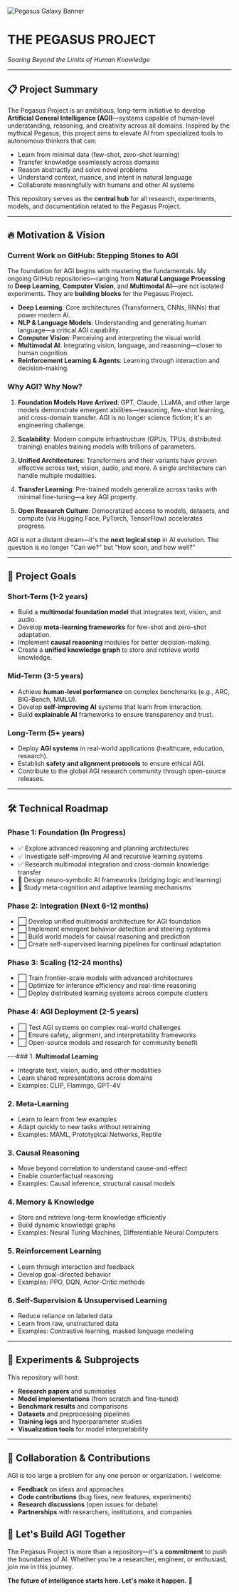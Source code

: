 ![Pegasus Galaxy Banner](https://upload.wikimedia.org/wikipedia/commons/thumb/6/68/Pillars_of_creation_2014_HST_WFC3-UVIS_full-res_denoised.jpg/1200px-Pillars_of_creation_2014_HST_WFC3-UVIS_full-res_denoised.jpg)

# THE PEGASUS PROJECT
*Soaring Beyond the Limits of Human Knowledge*

---

## 📋 Project Summary

The Pegasus Project is an ambitious, long-term initiative to develop **Artificial General Intelligence (AGI)**—systems capable of human-level understanding, reasoning, and creativity across all domains. Inspired by the mythical Pegasus, this project aims to elevate AI from specialized tools to autonomous thinkers that can:

- Learn from minimal data (few-shot, zero-shot learning)
- Transfer knowledge seamlessly across domains
- Reason abstractly and solve novel problems
- Understand context, nuance, and intent in natural language
- Collaborate meaningfully with humans and other AI systems

This repository serves as the **central hub** for all research, experiments, models, and documentation related to the Pegasus Project.

---

## 🔥 Motivation & Vision

### Current Work on GitHub: Stepping Stones to AGI

The foundation for AGI begins with mastering the fundamentals. My ongoing GitHub repositories—ranging from **Natural Language Processing** to **Deep Learning**, **Computer Vision**, and **Multimodal AI**—are not isolated experiments. They are **building blocks** for the Pegasus Project.

- **Deep Learning**: Core architectures (Transformers, CNNs, RNNs) that power modern AI.
- **NLP & Language Models**: Understanding and generating human language—a critical AGI capability.
- **Computer Vision**: Perceiving and interpreting the visual world.
- **Multimodal AI**: Integrating vision, language, and reasoning—closer to human cognition.
- **Reinforcement Learning & Agents**: Learning through interaction and decision-making.

### Why AGI? Why Now?

1. **Foundation Models Have Arrived**: GPT, Claude, LLaMA, and other large models demonstrate emergent abilities—reasoning, few-shot learning, and cross-domain transfer. AGI is no longer science fiction; it's an engineering challenge.

2. **Scalability**: Modern compute infrastructure (GPUs, TPUs, distributed training) enables training models with trillions of parameters.

3. **Unified Architectures**: Transformers and their variants have proven effective across text, vision, audio, and more. A single architecture can handle multiple modalities.

4. **Transfer Learning**: Pre-trained models generalize across tasks with minimal fine-tuning—a key AGI property.

5. **Open Research Culture**: Democratized access to models, datasets, and compute (via Hugging Face, PyTorch, TensorFlow) accelerates progress.

AGI is not a distant dream—it's the **next logical step** in AI evolution. The question is no longer "Can we?" but "How soon, and how well?"

---

## 🎯 Project Goals

### Short-Term (1-2 years)
- Build a **multimodal foundation model** that integrates text, vision, and audio.
- Develop **meta-learning frameworks** for few-shot and zero-shot adaptation.
- Implement **causal reasoning** modules for better decision-making.
- Create a **unified knowledge graph** to store and retrieve world knowledge.

### Mid-Term (3-5 years)
- Achieve **human-level performance** on complex benchmarks (e.g., ARC, BIG-Bench, MMLU).
- Develop **self-improving AI** systems that learn from interaction.
- Build **explainable AI** frameworks to ensure transparency and trust.

### Long-Term (5+ years)
- Deploy **AGI systems** in real-world applications (healthcare, education, research).
- Establish **safety and alignment protocols** to ensure ethical AGI.
- Contribute to the global AGI research community through open-source releases.

---

## 🛠 Technical Roadmap

### Phase 1: Foundation (In Progress)

- ✅ Explore advanced reasoning and planning architectures
- ✅ Investigate self-improving AI and recursive learning systems
- ✅ Research multimodal integration and cross-domain knowledge transfer
- 🔲 Design neuro-symbolic AI frameworks (bridging logic and learning)
- 🔲 Study meta-cognition and adaptive learning mechanisms

### Phase 2: Integration (Next 6-12 months)

- ⬜ Develop unified multimodal architecture for AGI foundation
- ⬜ Implement emergent behavior detection and steering systems
- ⬜ Build world models for causal reasoning and prediction
- ⬜ Create self-supervised learning pipelines for continual adaptation

### Phase 3: Scaling (12-24 months)

- ⬜ Train frontier-scale models with advanced architectures
- ⬜ Optimize for inference efficiency and real-time reasoning
- ⬜ Deploy distributed learning systems across compute clusters

### Phase 4: AGI Deployment (2-5 years)

- ⬜ Test AGI systems on complex real-world challenges
- ⬜ Ensure safety, alignment, and interpretability frameworks
- ⬜ Open-source models and research for community benefit

---### 1. **Multimodal Learning**
- Integrate text, vision, audio, and other modalities
- Learn shared representations across domains
- Examples: CLIP, Flamingo, GPT-4V

### 2. **Meta-Learning**
- Learn to learn from few examples
- Adapt quickly to new tasks without retraining
- Examples: MAML, Prototypical Networks, Reptile

### 3. **Causal Reasoning**
- Move beyond correlation to understand cause-and-effect
- Enable counterfactual reasoning
- Examples: Causal inference, structural causal models

### 4. **Memory & Knowledge**
- Store and retrieve long-term knowledge efficiently
- Build dynamic knowledge graphs
- Examples: Neural Turing Machines, Differentiable Neural Computers

### 5. **Reinforcement Learning**
- Learn through interaction and feedback
- Develop goal-directed behavior
- Examples: PPO, DQN, Actor-Critic methods

### 6. **Self-Supervision & Unsupervised Learning**
- Reduce reliance on labeled data
- Learn from raw, unstructured data
- Examples: Contrastive learning, masked language modeling

---

## 🔬 Experiments & Subprojects

This repository will host:
- **Research papers** and summaries
- **Model implementations** (from scratch and fine-tuned)
- **Benchmark results** and comparisons
- **Datasets** and preprocessing pipelines
- **Training logs** and hyperparameter studies
- **Visualization tools** for model interpretability

---

## 🤝 Collaboration & Contributions

AGI is too large a problem for any one person or organization. I welcome:
- **Feedback** on ideas and approaches
- **Code contributions** (bug fixes, new features, experiments)
- **Research discussions** (open issues for debate)
- **Partnerships** with researchers, institutions, and companies



## 🚀 Let's Build AGI Together

The Pegasus Project is more than a repository—it's a **commitment** to push the boundaries of AI. Whether you're a researcher, engineer, or enthusiast, join me in this journey.

**The future of intelligence starts here. Let's make it happen.** 🌟

